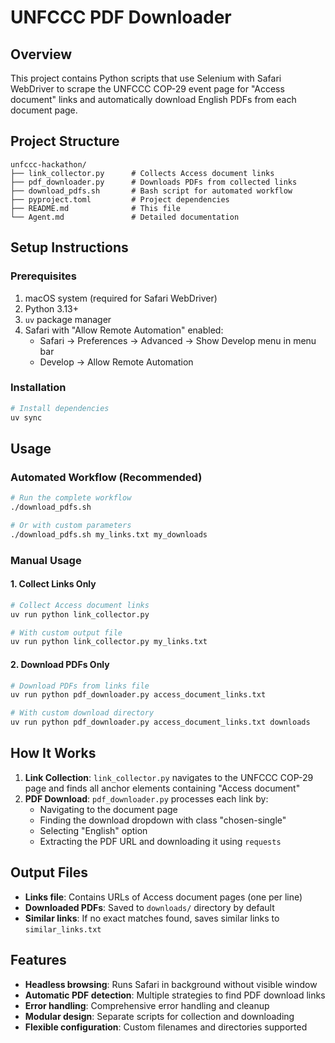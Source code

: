 # UNFCCC PDF Downloader

## Overview
This project contains Python scripts that use Selenium with Safari WebDriver to scrape the UNFCCC COP-29 event page for "Access document" links and automatically download English PDFs from each document page.

## Project Structure
```
unfccc-hackathon/
├── link_collector.py      # Collects Access document links
├── pdf_downloader.py      # Downloads PDFs from collected links
├── download_pdfs.sh       # Bash script for automated workflow
├── pyproject.toml         # Project dependencies
├── README.md              # This file
└── Agent.md               # Detailed documentation
```

## Setup Instructions

### Prerequisites
1. macOS system (required for Safari WebDriver)
2. Python 3.13+
3. `uv` package manager
4. Safari with "Allow Remote Automation" enabled:
   - Safari → Preferences → Advanced → Show Develop menu in menu bar
   - Develop → Allow Remote Automation

### Installation
```bash
# Install dependencies
uv sync
```

## Usage

### Automated Workflow (Recommended)
```bash
# Run the complete workflow
./download_pdfs.sh

# Or with custom parameters
./download_pdfs.sh my_links.txt my_downloads
```

### Manual Usage

#### 1. Collect Links Only
```bash
# Collect Access document links
uv run python link_collector.py

# With custom output file
uv run python link_collector.py my_links.txt
```

#### 2. Download PDFs Only
```bash
# Download PDFs from links file
uv run python pdf_downloader.py access_document_links.txt

# With custom download directory
uv run python pdf_downloader.py access_document_links.txt downloads
```

## How It Works

1. **Link Collection**: `link_collector.py` navigates to the UNFCCC COP-29 page and finds all anchor elements containing "Access document"
2. **PDF Download**: `pdf_downloader.py` processes each link by:
   - Navigating to the document page
   - Finding the download dropdown with class "chosen-single"
   - Selecting "English" option
   - Extracting the PDF URL and downloading it using `requests`

## Output Files

- **Links file**: Contains URLs of Access document pages (one per line)
- **Downloaded PDFs**: Saved to `downloads/` directory by default
- **Similar links**: If no exact matches found, saves similar links to `similar_links.txt`

## Features

- **Headless browsing**: Runs Safari in background without visible window
- **Automatic PDF detection**: Multiple strategies to find PDF download links
- **Error handling**: Comprehensive error handling and cleanup
- **Modular design**: Separate scripts for collection and downloading
- **Flexible configuration**: Custom filenames and directories supported